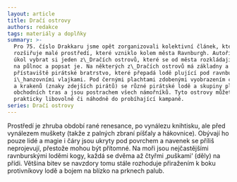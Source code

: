```yaml
---
layout: article
title: Dračí ostrovy
authors: redakce
tags: materiály a doplňky
summary: >-
  Pro 75. číslo Drakkaru jsme opět zorganizovali kolektivní článek, který
  rozšiřuje malé prostředí, které vzniklo kolem města Ravnburgh. Autoři měli za
  úkol vybrat si jeden z\_Dračích ostrovů, které se od města rozkládají ve směru
  na půlnoc a popsat je. Na některých z\_Dračích ostrovů má základny a ukryté
  přístaviště pirátské bratrstvo, které přepadá lodě plující pod ravnburskými
  i\_hanzovními vlajkami. Pod černými plachtami zdobenými vyobrazením chobotnic
  a krakenů (znaky zdejších pirátů) se různé pirátské lodě a skupiny plaví kolem
  obchodních tras a jsou postrachem všech námořníků. Tyto ostrovy můžete přidat
  prakticky libovolně či náhodně do probíhající kampaně.
series: Dračí ostrovy
---
```


Prostředí je zhruba období rané renesance, po vynálezu knihtisku, ale před vynálezem muškety (takže z&nbsp;palných zbraní píšťaly a hákovnice). Obývají ho pouze lidé a magie i&nbsp;čáry jsou ukryty pod povrchem a navenek se příliš neprojevují, přestože mohou být přítomné. Na moři jsou nejčastějšími ravnburskými loděmi kogy, každá se dvěma až čtyřmi ‚puškami‘ (děly) na přídi. Většina bitev se navzdory tomu stále rozhoduje přiražením k&nbsp;boku protivníkovy lodě a bojem na blízko na prknech palub.
